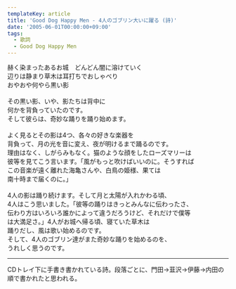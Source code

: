 ```yaml
---
templateKey: article
title: 'Good Dog Happy Men - 4人のゴブリン大いに躍る (詩)'
date: '2005-06-01T00:00:00+09:00'
tags:
  - 歌詞
  - Good Dog Happy Men
---
```

赫く染まったあるお城　どんどん闇に溶けていく<br>
辺りは静まり草木は耳打ちでおしゃべり<br>
おやおや何やら黒い影<br>
<br>
その黒い影、いや、影たちは背中に<br>
何かを背負っていたのです。<br>
そして彼らは、奇妙な踊りを踊り始めます。<br>
<br>
よく見るとその影は4つ、各々の好きな楽器を<br>
背負って、月の光を音に変え、夜が明けるまで踊るのです。<br>
理由はなく、しがらみもなく。猫のような顔をしたローズマリーは<br>
彼等を見てこう言います。「風がもっと吹けばいいのに。そうすれば<br>
この音楽が遠く離れた海亀さんや、白鳥の姫様、果ては<br>
南十時まで届くのに。」<br>
<br>
4人の影は踊り続けます。そして月と太陽が入れかわる頃、<br>
4人はこう思いました。「彼等の踊りはきっとみんなに伝わったさ、<br>
伝わり方はいろいろ誰かによって違うだろうけど、それだけで僕等<br>
は大満足さ。」4人がお城へ帰る頃、寝ていた草木は<br>
踊りだし、風は歌い始めるのです。<br>
そして、4人のゴブリン達がまた奇妙な踊りを始めるのを、<br>
うれしく思うのです。

---

CDトレイ下に手書き書かれている詩。段落ごとに、門田→韮沢→伊藤→内田の順で書かれたと思われる。
